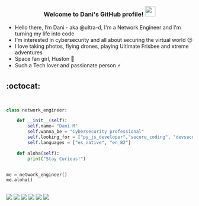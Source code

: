 ##
<h3 align="center">
  Welcome to Dani's GitHub profile!
  <img src="https://media.giphy.com/media/hvRJCLFzcasrR4ia7z/giphy.gif" width="28">
</h3>
<!-- About me -->

- Hello there, I’m Dani - aka @ultra-d, I'm a Network Engineer and I'm turning my life into code
- I’m interested in cybersecurity and all about securing the virtual world :wink:
- I love taking photos, flying drones, playing Ultimate Frisbee and xtreme adventures
- Space fan girl, Huston :telescope:
- Such a Tech lover and passionate person :zap:

## :octocat: 
```python


class network_engineer:

    def __init__(self):
        self.name= "Dani M"
        self.wanna_be = "Cybersecurity professional"
        self.looking_for = ["py_js_developer","secure_coding", "devsecop", "secdevops", "cloud_security"]
        self.languages = ["es_native", "en_B2"]

    def aloha(self):
        print("Stay Curious!")


me = network_engineer()
me.aloha()
```
## 
![](https://img.shields.io/badge/Editor-VS_Code-informational?style=flat&logo=visual-studio-code&logoColor=white&color=6aa6f8)
![](https://img.shields.io/badge/Code-Python-informational?style=flat&logo=python&logoColor=white&color=6aa6f8)
![](https://img.shields.io/badge/Code-JavaScript-informational?style=flat&logo=javascript&logoColor=white&color=6aa6f8)
![](https://img.shields.io/badge/Git-GitHub-informational?style=flat&logo=github&logoColor=white&color=6aa6f8)
![](https://img.shields.io/badge/VCS-Git-informational?style=flat&logo=git&logoColor=white&color=6aa6f8)
![](https://img.shields.io/badge/OS-MacOS-informational?style=flat&logo=apple&logoColor=white&color=6aa6f8)

##
<img src="https://image.flaticon.com/icons/svg/197/197575.svg" width="13"/>


<!---
ultra-d/ultra-d is a ✨ special ✨ repository because its `README.md` (this file) appears on your GitHub profile.
You can click the Preview link to take a look at your changes.
--->
